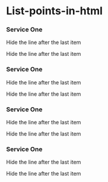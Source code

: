 # List-points-in-html

<!DOCTYPE html>
<html lang="en">
<head>
  <meta charset="UTF-8">
  <meta name="viewport" content="width=device-width, initial-scale=1.0">
  <title>Service List</title>
  <link rel="stylesheet" href="https://stackpath.bootstrapcdn.com/bootstrap/4.5.2/css/bootstrap.min.css">
  <style>
    .service-list {
      list-style: none;
      padding: 0;
    }

    .service-list-item {
      position: relative;
      padding-left: 30px;
    }

    .service-list-item::before {
      content: "";
      position: absolute;
      top: 8px;
      left: 0;
      width: 16px;
      height: 16px;
      border-radius: 50%;
      background-color: #28a745; /* green color */
    }

    .service-list-item::after {
      content: "";
    position: absolute;
    top: 16px;
    left: 6px;
    width: 3px;
    height: 100%;
    background-color: #28a745;
    z-index: -1;
    }

    .service-list-item:last-child::after {
      display: none; /* Hide the line after the last item */
    }
  </style>
</head>
<body>
  <div class="container">
    <ul class="service-list">
      <li class="service-list-item"><h3>Service One</h3><p class="m-0">Hide the line after the last item</p><p class="m-0">Hide the line after the last item</p></li>
      <li class="service-list-item"><h3>Service One</h3><p class="m-0">Hide the line after the last item</p><p class="m-0">Hide the line after the last item</p></li>
      <li class="service-list-item"><h3>Service One</h3><p class="m-0">Hide the line after the last item</p><p class="m-0">Hide the line after the last item</p></li>
      <li class="service-list-item"><h3>Service One</h3><p class="m-0">Hide the line after the last item</p><p class="m-0">Hide the line after the last item</p></li>
    </ul>
  </div>
</body>
</html>
